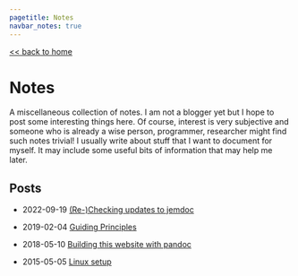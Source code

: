 ```yaml
---
pagetitle: Notes
navbar_notes: true
---
```


[<< back to home](../index.md)


# Notes

A miscellaneous collection of notes. I am not a blogger yet but I hope to post some interesting things here. Of course, interest is very subjective and someone who is already a wise person, programmer, researcher might find such notes trivial! I usually write about stuff that I want to document for myself. It may
include some useful bits of information that may help me later. 

## Posts

- 2022-09-19 [(Re-)Checking updates to jemdoc](./2022-09-19_using_jemdoc.md)

- 2019-02-04 [Guiding Principles](./2019-02-04_guiding_principles.md)

- 2018-05-10 [Building this website with pandoc](./2018-05-10_making_website.md)

- 2015-05-05 [Linux setup](./2015-05-05_linux_setup.md)





